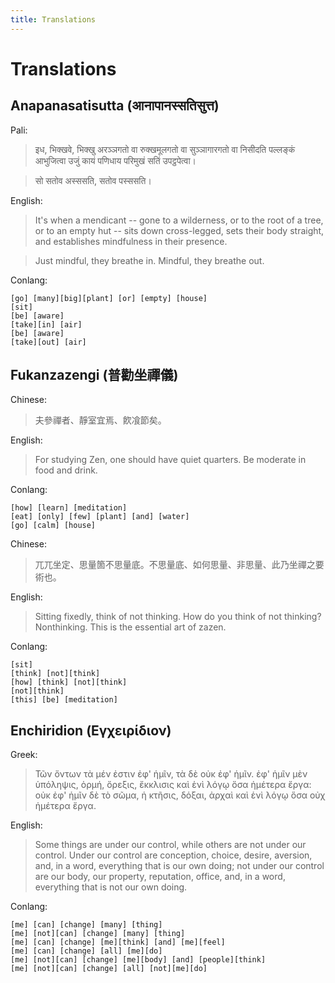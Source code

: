 ```yaml
---
title: Translations
---
```


# Translations

## Anapanasatisutta (आनापानस्सतिसुत्त)

Pali:

> इध, भिक्खवे, भिक्खु अरञ्ञगतो वा रुक्खमूलगतो वा सुञ्ञागारगतो वा निसीदति पल्लङ्कं आभुजित्वा उजुं
> कायं पणिधाय परिमुखं सतिं उपट्ठपेत्वा।

> सो सतोव अस्ससति, सतोव पस्ससति।

English:

> It's when a mendicant -- gone to a wilderness, or to the root of a tree, or
> to an empty hut -- sits down cross-legged, sets their body straight, and
> establishes mindfulness in their presence.

> Just mindful, they breathe in. Mindful, they breathe out.

Conlang:

```
[go] [many][big][plant] [or] [empty] [house]
[sit]
[be] [aware]
[take][in] [air]
[be] [aware]
[take][out] [air]
```

## Fukanzazengi (普勸坐禪儀)

Chinese:

> 夫參禪者、靜室宜焉、飮飡節矣。

English:

> For studying Zen, one should have quiet quarters. Be moderate in food and
> drink.

Conlang:

```
[how] [learn] [meditation]
[eat] [only] [few] [plant] [and] [water]
[go] [calm] [house]
```

Chinese:

> 兀兀坐定、思量箇不思量底。不思量底、如何思量、非思量、此乃坐禪之要術也。

English:

> Sitting fixedly, think of not thinking. How do you think of not thinking?
> Nonthinking. This is the essential art of zazen.

Conlang:

```
[sit]
[think] [not][think]
[how] [think] [not][think]
[not][think]
[this] [be] [meditation]
```

## Enchiridion (Εγχειρίδιον)

Greek:

> Τῶν ὄντων τὰ μέν ἐστιν ἐφ' ἡμῖν, τὰ δὲ οὐκ ἐφ' ἡμῖν. ἐφ' ἡμῖν μὲν ὑπόληψις,
> ὁρμή, ὄρεξις, ἔκκλισις καὶ ἑνὶ λόγῳ ὅσα ἡμέτερα ἔργα: οὐκ ἐφ' ἡμῖν δὲ τὸ
> σῶμα, ἡ κτῆσις, δόξαι, ἀρχαὶ καὶ ἑνὶ λόγῳ ὅσα οὐχ ἡμέτερα ἔργα.

English:

> Some things are under our control, while others are not under our control.
> Under our control are conception, choice, desire, aversion, and, in a word,
> everything that is our own doing; not under our control are our body, our
> property, reputation, office, and, in a word, everything that is not our own
> doing.

Conlang:

```
[me] [can] [change] [many] [thing]
[me] [not][can] [change] [many] [thing]
[me] [can] [change] [me][think] [and] [me][feel]
[me] [can] [change] [all] [me][do]
[me] [not][can] [change] [me][body] [and] [people][think]
[me] [not][can] [change] [all] [not][me][do]
```
